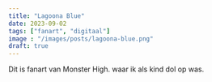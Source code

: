 ```yaml
---
title: "Lagoona Blue"
date: 2023-09-02
tags: ["fanart", "digitaal"]
image : "/images/posts/lagoona-blue.png"
draft: true
---
```


Dit is fanart van Monster High. waar ik als kind dol op was.